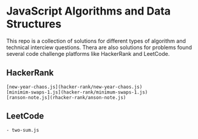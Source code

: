 # JavaScript Algorithms and Data Structures
This repo is a collection of solutions for different types of algorithm and technical interciew
questions. Thera are also solutions for problems found several code challenge platforms like HackerRank and LeetCode.

## HackerRank
	[new-year-chaos.js](hacker-rank/new-year-chaos.js)
	[minimim-swaps-1.js](hacker-rank/minimum-swaps-1.js)
	[ranson-note.js](rhacker-rank/anson-note.js)

## LeetCode
	- two-sum.js
